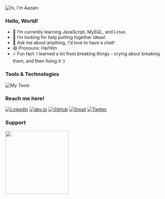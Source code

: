 ![hi, i'm Aazain](https://user-images.githubusercontent.com/43759637/216472029-20fb2eb3-2e8e-4e53-835d-ec24ef08dbc4.png)

### Hello, World!

- 🌱 I’m currently learning JavaScript, MySQL, and Linux.
- 🤔 I’m looking for help putting together ideas!
- 💬 Ask me about anything, I'd love to have a chat!
- 😄 Pronouns: He/Him
- ⚡ Fun fact: I learned a lot from breaking things - crying about breaking them, and then fixing it :)


### Tools & Technologies

![My Tools](https://skillicons.dev/icons?i=python,javascript,mysql,cpp,html,css,git,bash,matlab,discord,vscode,figma,photoshop,excel)


### Reach me here!

[![LinkedIn](https://skillicons.dev/icons?i=linkedin&link=https://www.linkedin.com/in/aazainkhan/)](https://www.linkedin.com/in/aazainkhan/)  [![dev.to](https://skillicons.dev/icons?i=devto&link=https://dev.to/aazainkhan)](https://dev.to/aazainkhan)  [![GitHub](https://skillicons.dev/icons?i=github&link=https://github.com/Aazainkhan)](https://github.com/Aazainkhan)  [![Gmail](https://user-images.githubusercontent.com/43759637/216711211-fe7c9403-9b9f-4e87-8aa5-35a0d4ceeef6.svg)](mailto:aazainkhan@gmail.com)  [![Twitter](https://skillicons.dev/icons?i=twitter&link=https://twitter.com/Aazain_Official)](https://twitter.com/Aazain_Official)


### Support

<a align="left" href="https://www.buymeacoffee.com/aazainkhan"><img src="https://cdn.buymeacoffee.com/buttons/v2/default-yellow.png" width="200" /></a>

